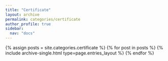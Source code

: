 ```yaml
---
title: "Certificate"
layout: archive
permalink: categories/certificate
author_profile: true
sidebar:
  nav: "docs"
---
```



{% assign posts = site.categories.certificate %}
{% for post in posts %} {% include archive-single.html type=page.entries_layout %} {% endfor %}